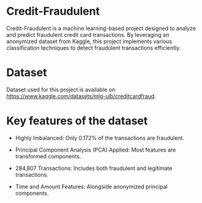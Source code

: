 # Credit-Fraudulent
Credit-Fraudulent is a machine learning-based project designed to analyze and predict fraudulent credit card transactions. By leveraging an anonymized dataset from Kaggle, this project implements various classification techniques to detect fraudulent transactions efficiently.

# Dataset
Dataset used for this project is available on https://www.kaggle.com/datasets/mlg-ulb/creditcardfraud.

# Key features of the dataset

- Highly Imbalanced: Only 0.172% of the transactions are fraudulent.

- Principal Component Analysis (PCA) Applied: Most features are transformed components.

- 284,807 Transactions: Includes both fraudulent and legitimate transactions.

- Time and Amount Features: Alongside anonymized principal components.
